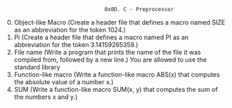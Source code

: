 									0x0D. C - Preprocessor

0. Object-like Macro (Create a header file that defines a macro named SIZE as an abbreviation for the token 1024.)
1. Pi (Create a header file that defines a macro named PI as an abbreviation for the token 3.14159265359.)
2. File name (Write a program that prints the name of the file it was compiled from, followed by a new line.)
			You are allowed to use the standard library
3. Function-like macro (Write a function-like macro ABS(x) that computes the absolute value of a number x.)
4. SUM (Write a function-like macro SUM(x, y) that computes the sum of the numbers x and y.)
